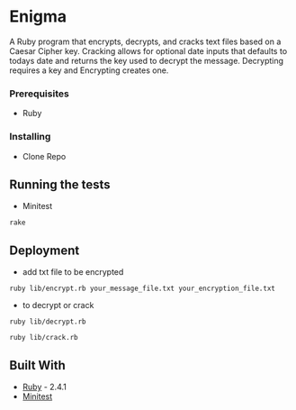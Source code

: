 # Enigma

A Ruby program that encrypts, decrypts, and cracks text files based on a Caesar Cipher key. Cracking allows for optional date inputs that defaults to todays date and returns the key used to decrypt the message. Decrypting  requires a key and Encrypting creates one.

### Prerequisites

- Ruby

### Installing

- Clone Repo

## Running the tests

- Minitest

```
rake
```
## Deployment

- add txt file to be encrypted

```
ruby lib/encrypt.rb your_message_file.txt your_encryption_file.txt
```

- to decrypt or crack

```
ruby lib/decrypt.rb

ruby lib/crack.rb
```
## Built With

* [Ruby](https://www.ruby-lang.org/en/) - 2.4.1
* [Minitest](https://github.com/seattlerb/minitest)
